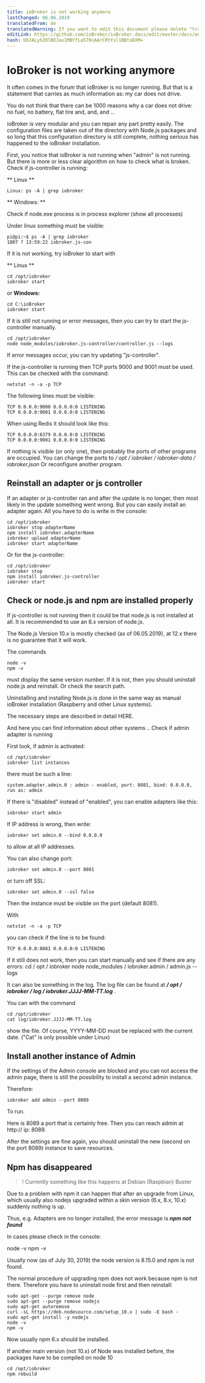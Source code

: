 ```yaml
---
title: ioBroker is not working anymore
lastChanged: 06.06.2019
translatedFrom: de
translatedWarning: If you want to edit this document please delete "translatedFrom" field, elsewise this document will be translated automatically again
editLink: https://github.com/ioBroker/ioBroker.docs/edit/master/docs/en/trouble/RunsNoMore.md
hash: UbJALyhZ0lBEJau1MBYfLa578cAArCRtYxl1BBtaDXM=
---
```

# IoBroker is not working anymore
It often comes in the forum that ioBroker is no longer running. But that is a statement that carries as much information as: my car does not drive.

You do not think that there can be 1000 reasons why a car does not drive: no fuel, no battery, flat tire and, and, and ...

ioBroker is very modular and you can repair any part pretty easily. The configuration files are taken out of the directory with Node.js packages and so long that this configuration directory is still complete, nothing serious has happened to the ioBroker installation.

First, you notice that ioBroker is not running when "admin" is not running. But there is more or less clear algorithm on how to check what is broken.
Check if js-controller is running:

** Linux **

````
Linux: ps -A | grep iobroker
````

** Windows: **

Check if node.exe process is in process explorer (show all processes)

Under linux something must be visible:

```
pi@pi:~$ ps -A | grep iobroker
1807 ? 13:59:22 iobroker.js-con
```

If it is not working, try ioBroker to start with

** Linux **

```
cd /opt/iobroker
iobroker start
```

or **Windows:**

```
cd C:\ioBroker
iobroker start
```

If it is still not running or error messages, then you can try to start the js-controller manually.

```
cd /opt/iobroker
node node_modules/iobroker.js-controller/controller.js --logs
```

If error messages occur, you can try updating "js-controller".

If the js-controller is running then TCP ports 9000 and 9001 must be used. This can be checked with the command:

```
netstat -n -a -p TCP
```

The following lines must be visible:

```
TCP 0.0.0.0:9000 0.0.0.0:0 LISTENING
TCP 0.0.0.0:9001 0.0.0.0:0 LISTENING
```

When using Redis it should look like this:

```
TCP 0.0.0.0:6379 0.0.0.0:0 LISTENING
TCP 0.0.0.0:9001 0.0.0.0:0 LISTENING
```

If nothing is visible (or only one), then probably the ports of other programs are occupied. You can change the ports to */ opt / iobroker / iobroker-data / iobroker.json* Or reconfigure another program.

## Reinstall an adapter or js controller
If an adapter or js-controller ran and after the update is no longer, then most likely in the update something went wrong. But you can easily install an adapter again. All you have to do is write in the console:

```
cd /opt/iobroker
iobroker stop adapterName
npm install iobroker.adapterName
iobroker upload adapterName
iobroker start adapterName
```

Or for the js-controller:

```
cd /opt/iobroker
iobroker stop
npm install iobroker.js-controller
iobroker start
```

## Check or node.js and npm are installed properly
If js-controller is not running then it could be that node.js is not installed at all.
It is recommended to use an 8.x version of node.js.

The Node.js Version 10.x is mostly checked (as of 06.05.2019), at 12.x there is no guarantee that it will work.

The commands

```
node -v
npm -v
```

must display the same version number. If it is not, then you should uninstall node.js and reinstall. Or check the search path.

Uninstalling and installing Node.js is done in the same way as manual ioBroker installation (Raspberry and other Linux systems).

The necessary steps are described in detail HERE.

And here you can find information about other systems ..
Check if admin adapter is running

First look, if admin is activated:

```
cd /opt/iobroker
iobroker list instances
```

there must be such a line:

```
system.adapter.admin.0 : admin - enabled, port: 8081, bind: 0.0.0.0, run as: admin
```

If there is "disabled" instead of "enabled", you can enable adapters like this:

```
iobroker start admin
```

If IP address is wrong, then write:

```
iobroker set admin.0 --bind 0.0.0.0
```

to allow at all IP addresses.

You can also change port:

```
iobroker set admin.0 --port 8081
```

or turn off SSL:

```
iobroker set admin.0 --ssl false
```

Then the instance must be visible on the port (default 8081).

With

```
netstat -n -a -p TCP
```

you can check if the line is to be found:

```
TCP 0.0.0.0:8081 0.0.0.0:0 LISTENING
```

If it still does not work, then you can start manually and see if there are any errors: cd / opt / iobroker node node_modules / iobroker.admin / admin.js --logs

It can also be something in the log. The log file can be found at ***/ opt / iobroker / log / iobroker.JJJJ-MM-TT.log*** .

You can with the command

```
cd /opt/iobroker
cat log/iobroker.JJJJ-MM-TT.log
```

show the file. Of course, YYYY-MM-DD must be replaced with the current date. ("Cat" is only possible under Linux)

## Install another instance of Admin
If the settings of the Admin console are blocked and you can not access the admin page, there is still the possibility to install a second admin instance.

Therefore:

```
iobroker add admin --port 8089
```

To run.

Here is 8089 a port that is certainly free. Then you can reach admin at http:// ip: 8089.

After the settings are fine again, you should uninstall the new (second on the port 8089) instance to save resources.

## Npm has disappeared
>! Currently something like this happens at Debian (Raspbian) Buster

Due to a problem with npm it can happen that after an upgrade from Linux, which usually also nodejs upgraded within a skin version (6.x, 8.x, 10.x) suddenly nothing is up.

Thus, e.g. Adapters are no longer installed, the error message is ***npm not found***

In cases please check in the console:

node -v npm -v

Usually now (as of July 30, 2019) the node version is 8.15.0 and npm is not found.

The normal procedure of upgrading npm does not work because npm is not there. Therefore you have to uninstall node first and then reinstall:

```
sudo apt-get --purge remove node
sudo apt-get --purge remove nodejs
sudo apt-get autoremove
curl -sL https://deb.nodesource.com/setup_10.x | sudo -E bash -
sudo apt-get install -y nodejs
node -v
npm -v
```

Now usually npm 6.x should be installed.

If another main version (not 10.x) of Node was installed before, the packages have to be compiled on node 10

```
cd /opt/iobroker
npm rebuild
```